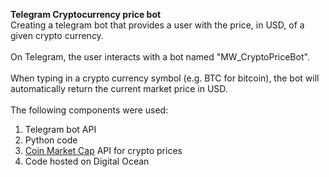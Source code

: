 <b>Telegram Cryptocurrency price bot</b>
<br>
Creating a telegram bot that provides a user with the price, in USD, of a given crypto currency.
<br>
<br>
On Telegram, the user interacts with a bot named "MW_CryptoPriceBot". 
<br>
<br>
When typing in a crypto currency symbol (e.g. BTC for bitcoin), the bot will automatically return the current market price in USD. 
<br>
<br>
The following components were used:
<ol> 
	<li>Telegram bot API</li>
	<li>Python code</li>
	<li>
		<a href="https://coinmarketcap.com/">Coin Market Cap</a> API for crypto prices
	</li>
	<li>Code hosted on Digital Ocean</li>
</ol>  
